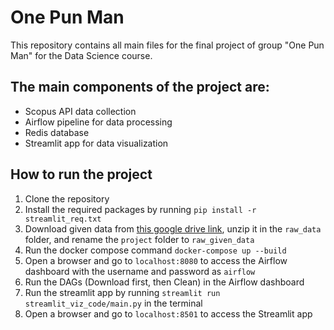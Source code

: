# One Pun Man
This repository contains all main files for the final project of group "One Pun Man" for the Data Science course.

## The main components of the project are:
- Scopus API data collection
- Airflow pipeline for data processing
- Redis database
- Streamlit app for data visualization

## How to run the project
1. Clone the repository
2. Install the required packages by running `pip install -r streamlit_req.txt`
3. Download given data from [this google drive link](https://drive.google.com/drive/folders/1Qndie0dRyqe6pHoJK-KiPqgGBic6wpDn?usp=drive_link), unzip it in the `raw_data` folder, and rename the `project` folder to `raw_given_data`
4. Run the docker compose command `docker-compose up --build`
5. Open a browser and go to `localhost:8080` to access the Airflow dashboard with the username and password as `airflow`
6. Run the DAGs (Download first, then Clean) in the Airflow dashboard
7. Run the streamlit app by running `streamlit run streamlit_viz_code/main.py` in the terminal
8. Open a browser and go to `localhost:8501` to access the Streamlit app